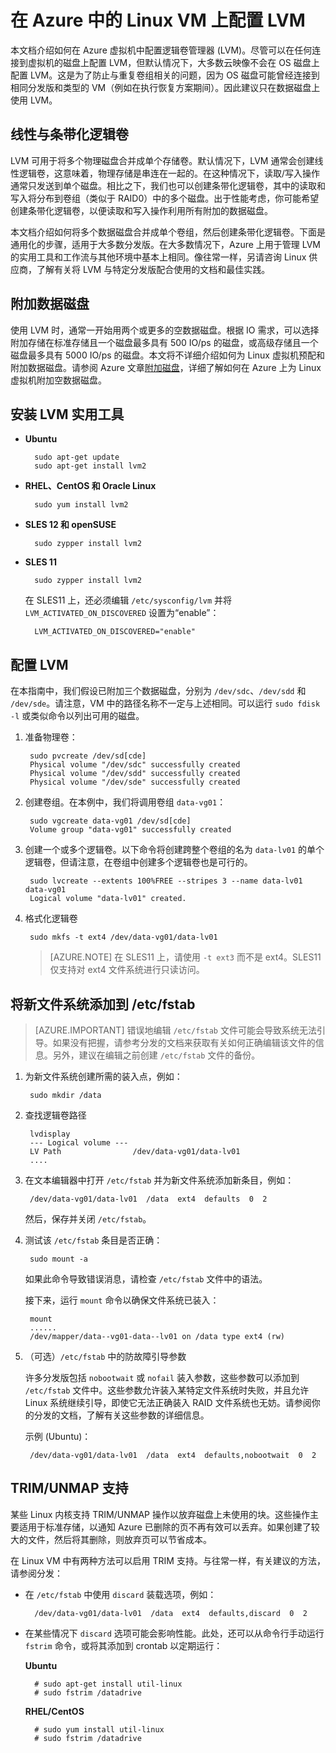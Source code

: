 <properties
    pageTitle="在运行 Linux 的虚拟机上配置 LVM | Azure"
    description="了解如何在 Azure 中的 Linux 上配置 LVM。"
    services="virtual-machines-linux"
    documentationcenter="na"
    author="szarkos"
    manager="timlt"
    editor="tysonn"
    tag="azure-service-management,azure-resource-manager" />
<tags
    ms.assetid="7f533725-1484-479d-9472-6b3098d0aecc"
    ms.service="virtual-machines-linux"
    ms.workload="infrastructure-services"
    ms.tgt_pltfrm="vm-linux"
    ms.devlang="na"
    ms.topic="article"
    ms.date="02/02/2017"
    wacn.date="03/28/2017"
    ms.author="szark" />

# 在 Azure 中的 Linux VM 上配置 LVM
本文档介绍如何在 Azure 虚拟机中配置逻辑卷管理器 (LVM)。尽管可以在任何连接到虚拟机的磁盘上配置 LVM，但默认情况下，大多数云映像不会在 OS 磁盘上配置 LVM。这是为了防止与重复卷组相关的问题，因为 OS 磁盘可能曾经连接到相同分发版和类型的 VM（例如在执行恢复方案期间）。因此建议只在数据磁盘上使用 LVM。

## 线性与条带化逻辑卷
LVM 可用于将多个物理磁盘合并成单个存储卷。默认情况下，LVM 通常会创建线性逻辑卷，这意味着，物理存储是串连在一起的。在这种情况下，读取/写入操作通常只发送到单个磁盘。相比之下，我们也可以创建条带化逻辑卷，其中的读取和写入将分布到卷组（类似于 RAID0）中的多个磁盘。出于性能考虑，你可能希望创建条带化逻辑卷，以便读取和写入操作利用所有附加的数据磁盘。

本文档介绍如何将多个数据磁盘合并成单个卷组，然后创建条带化逻辑卷。下面是通用化的步骤，适用于大多数分发版。在大多数情况下，Azure 上用于管理 LVM 的实用工具和工作流与其他环境中基本上相同。像往常一样，另请咨询 Linux 供应商，了解有关将 LVM 与特定分发版配合使用的文档和最佳实践。

## 附加数据磁盘
使用 LVM 时，通常一开始用两个或更多的空数据磁盘。根据 IO 需求，可以选择附加存储在标准存储且一个磁盘最多具有 500 IO/ps 的磁盘，或高级存储且一个磁盘最多具有 5000 IO/ps 的磁盘。本文将不详细介绍如何为 Linux 虚拟机预配和附加数据磁盘。请参阅 Azure 文章[附加磁盘](/documentation/articles/virtual-machines-linux-add-disk/)，详细了解如何在 Azure 上为 Linux 虚拟机附加空数据磁盘。

## 安装 LVM 实用工具
* **Ubuntu**

        sudo apt-get update
        sudo apt-get install lvm2

* **RHEL、CentOS 和 Oracle Linux**

        sudo yum install lvm2

* **SLES 12 和 openSUSE**

        sudo zypper install lvm2

* **SLES 11**

        sudo zypper install lvm2

    在 SLES11 上，还必须编辑 `/etc/sysconfig/lvm` 并将 `LVM_ACTIVATED_ON_DISCOVERED` 设置为“enable”：

        LVM_ACTIVATED_ON_DISCOVERED="enable" 

## 配置 LVM
在本指南中，我们假设已附加三个数据磁盘，分别为 `/dev/sdc`、`/dev/sdd` 和 `/dev/sde`。请注意，VM 中的路径名称不一定与上述相同。可以运行 `sudo fdisk -l` 或类似命令以列出可用的磁盘。

1. 准备物理卷：

        sudo pvcreate /dev/sd[cde]
        Physical volume "/dev/sdc" successfully created
        Physical volume "/dev/sdd" successfully created
        Physical volume "/dev/sde" successfully created

2. 创建卷组。在本例中，我们将调用卷组 `data-vg01`：

        sudo vgcreate data-vg01 /dev/sd[cde]
        Volume group "data-vg01" successfully created

3. 创建一个或多个逻辑卷。以下命令将创建跨整个卷组的名为 `data-lv01` 的单个逻辑卷，但请注意，在卷组中创建多个逻辑卷也是可行的。

        sudo lvcreate --extents 100%FREE --stripes 3 --name data-lv01 data-vg01
        Logical volume "data-lv01" created.

4. 格式化逻辑卷

        sudo mkfs -t ext4 /dev/data-vg01/data-lv01

    > [AZURE.NOTE]
    在 SLES11 上，请使用 `-t ext3` 而不是 ext4。SLES11 仅支持对 ext4 文件系统进行只读访问。

## 将新文件系统添加到 /etc/fstab
> [AZURE.IMPORTANT]
错误地编辑 `/etc/fstab` 文件可能会导致系统无法引导。如果没有把握，请参考分发的文档来获取有关如何正确编辑该文件的信息。另外，建议在编辑之前创建 `/etc/fstab` 文件的备份。

1. 为新文件系统创建所需的装入点，例如：

        sudo mkdir /data

2. 查找逻辑卷路径

        lvdisplay
        --- Logical volume ---
        LV Path                /dev/data-vg01/data-lv01
        ....

3. 在文本编辑器中打开 `/etc/fstab` 并为新文件系统添加新条目，例如：

        /dev/data-vg01/data-lv01  /data  ext4  defaults  0  2

    然后，保存并关闭 `/etc/fstab`。

4. 测试该 `/etc/fstab` 条目是否正确：

        sudo mount -a

    如果此命令导致错误消息，请检查 `/etc/fstab` 文件中的语法。
   
    接下来，运行 `mount` 命令以确保文件系统已装入：

        mount
        ......
        /dev/mapper/data--vg01-data--lv01 on /data type ext4 (rw)

5. （可选）`/etc/fstab` 中的防故障引导参数
   
    许多分发版包括 `nobootwait` 或 `nofail` 装入参数，这些参数可以添加到 `/etc/fstab` 文件中。这些参数允许装入某特定文件系统时失败，并且允许 Linux 系统继续引导，即使它无法正确装入 RAID 文件系统也无妨。请参阅你的分发的文档，了解有关这些参数的详细信息。
   
    示例 (Ubuntu)：

        /dev/data-vg01/data-lv01  /data  ext4  defaults,nobootwait  0  2

## TRIM/UNMAP 支持
某些 Linux 内核支持 TRIM/UNMAP 操作以放弃磁盘上未使用的块。这些操作主要适用于标准存储，以通知 Azure 已删除的页不再有效可以丢弃。如果创建了较大的文件，然后将其删除，则放弃页可以节省成本。

在 Linux VM 中有两种方法可以启用 TRIM 支持。与往常一样，有关建议的方法，请参阅分发：

- 在 `/etc/fstab` 中使用 `discard` 装载选项，例如：

        /dev/data-vg01/data-lv01  /data  ext4  defaults,discard  0  2

- 在某些情况下 `discard` 选项可能会影响性能。此处，还可以从命令行手动运行 `fstrim` 命令，或将其添加到 crontab 以定期运行：

    **Ubuntu**

        # sudo apt-get install util-linux
        # sudo fstrim /datadrive

    **RHEL/CentOS**

        # sudo yum install util-linux
        # sudo fstrim /datadrive

<!---HONumber=Mooncake_0116_2017-->
<!--Update_Description: add support for TRIM/UNMAP-->